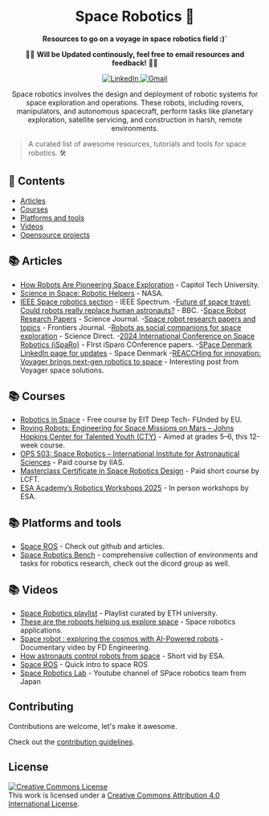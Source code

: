 <div align="center">
<h1>Space Robotics 🌌</h1> 

**Resources to go on a voyage in space robotics field :)`**

🚨🚧 **Will be Updated continously, feel free to email resources and feedback!** 🚧🚨  

<p align="center">
    <a href="https://www.linkedin.com/in/hari-lakshman/" target="_blank" rel="noopener noreferrer">
        <img alt="LinkedIn" src="https://img.shields.io/badge/LinkedIn-0077B5?style=for-the-badge&logo=linkedin&logoColor=white" />
    </a>
    <a href="mailto:harilakshmanmark3@gmail.com">
        <img alt="Gmail" src="https://img.shields.io/badge/Gmail-2c3454?style=for-the-badge&logo=gmail&logoColor=white" />
    </a>    
</p>

Space robotics involves the design and deployment of robotic systems for space exploration and operations. These robots, including rovers, manipulators, and autonomous spacecraft, perform tasks like planetary exploration, satellite servicing, and construction in harsh, remote environments.

</div>

>A curated list of awesome resources, tutorials and tools for space robotics. 🛠️

## 🌟 Contents

- [Articles](#articles)
- [Courses](#courses)
- [Platforms and tools](#platforms-and-tools)
- [Videos](#videos)
- [Opensource projects](#opensource-projects)


## 📚 Articles

- [How Robots Are Pioneering Space Exploration](https://www.captechu.edu/blog/how-robots-are-pioneering-space-exploration) - Capitol Tech University.
- [Science in Space: Robotic Helpers](https://www.nasa.gov/missions/station/iss-research/science-in-space-robotic-helpers/) - NASA.
- [IEEE Space robotics section](https://spectrum.ieee.org/tag/space-robots) - IEEE Spectrum.
-[Future of space travel: Could robots really replace human astronauts?](https://www.bbc.co.uk/news/articles/cy7keddnj31o) - BBC.
-[Space Robot Research Papers](https://spj.science.org/page/space/si/Space-Robot) - Science Journal.
-[Space robot research papers and topics](https://www.frontiersin.org/journals/robotics-and-ai/sections/space-robotics) - Frontiers Journal.
-[Robots as social companions for space exploration](https://www.sciencedirect.com/science/article/pii/S2949882125000088) - Science Direct.
-[2024 International Conference on Space Robotics (iSpaRo)](https://ieeexplore.ieee.org/xpl/conhome/10685845/proceeding) - FIrst iSparo COnference papers.
-[SPace Denmark LinkedIn page for updates](https://www.linkedin.com/company/space-denmark/posts/?feedView=all) - Space Denmark
-[REACCHing for innovation: Voyager brings next-gen robotics to space](https://www.linkedin.com/pulse/reacching-innovation-voyager-brings-next-gen-robotics-marshall-smith-y5gie/?trackingId=HkQQFkqnRRCCpHdgLc5eMQ%3D%3D) - Interesting post from Voyager space solutions.

## 📚 Courses

- [Robotics in Space](https://www.eitdeeptechtalent.eu/courses/robotics-in-space/) - Free course by EIT Deep Tech- FUnded by EU.
- [Roving Robots: Engineering for Space Missions on Mars – Johns Hopkins Center for Talented Youth (CTY)](https://cty.jhu.edu/programs/online/courses/roving-robots-engineering-for-space-missions-on-mars-rres#:~:text=In%20the%20course%20Roving%20Robots,insight%20into%20robotics%20in%20space.) - Aimed at grades 5–6, this 12-week course.
- [OPS 503: Space Robotics – International Institute for Astronautical Sciences](https://astronauticsinstitute.org/ops-503) - Paid course by IIAS.
- [Masterclass Certificate in Space Robotics Design](https://www.lcft.org.uk/Home/CourseDetail?courseId=27306) - Paid short course by LCFT.
- [ESA Academy’s Robotics Workshops 2025](https://www.esa.int/Education/ESA_Academy/ESA_Academy_s_Robotics_Workshops_2025_two_workshops_this_year_double_the_opportunity_to_apply) - In person workshops by ESA.

## 📚 Platforms and tools

- [Space ROS](https://space.ros.org/) - Check out github and articles.
- [Space Robotics Bench](https://github.com/AndrejOrsula/space_robotics_bench) - comprehensive collection of environments and tasks for robotics research, check out the dicord group as well.

## 📚 Videos

- [Space Robotics playlist](https://youtube.com/playlist?list=PLE-BQwvVGf8EOpuaw6CUVULJAa4JwrC7X&si=uoHhSrIG2UhJ-RUv) - Playlist curated by ETH university.
- [These are the roboots helping us explore space](https://youtu.be/V3gIWyjEtEg?si=7BobK1605lnX6ZfE) - Space robotics applications.
- [Space robot : exploring the cosmos with AI-Powered robots](https://youtu.be/1AMG3LveZi0?si=KW7sCur4FXJSFnwq) - Documentary video by FD Engineering.
- [How astronauts control robots from space](https://youtu.be/BMFPVCu16SQ?si=zfQvZ4O8puGgvpRB) - Short vid by ESA.
- [Space ROS](https://youtu.be/HtjYBQ8gZkc?si=IqsEmFllxLpfl38V) - Quick intro to space ROS
- [Space Robotics Lab](https://www.youtube.com/@spaceroboticslab) - Youtube channel of SPace robotics team from Japan





## Contributing

Contributions are welcome, let's make it awesome.

Check out the [contribution guidelines](CONTRIBUTING.md).


## License

<a rel="license" href="http://creativecommons.org/licenses/by/4.0/"><img alt="Creative Commons License" style="border-width:0" src="https://i.creativecommons.org/l/by/4.0/88x31.png" /></a><br />This work is licensed under a <a rel="license" href="http://creativecommons.org/licenses/by/4.0/">Creative Commons Attribution 4.0 International License</a>.
